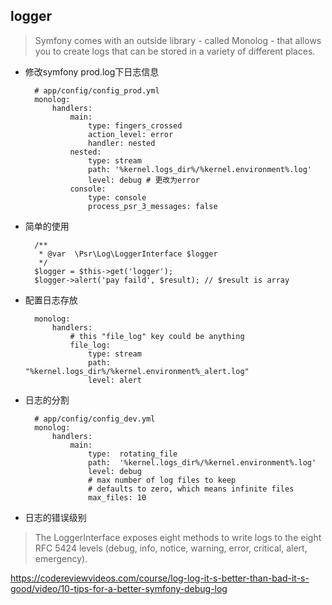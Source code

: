 ## logger 

> Symfony comes with an outside library - called Monolog - that allows you to create logs that can be stored in a variety of different places.

- 修改symfony prod.log下日志信息

		# app/config/config_prod.yml
        monolog:
            handlers:
                main:
                    type: fingers_crossed
                    action_level: error
                    handler: nested
                nested:
                    type: stream
                    path: '%kernel.logs_dir%/%kernel.environment%.log'
                    level: debug # 更改为error
                console:
                    type: console
                    process_psr_3_messages: false
- 简单的使用

		/**
         * @var  \Psr\Log\LoggerInterface $logger
         */
        $logger = $this->get('logger');
        $logger->alert('pay faild', $result); // $result is array
- 配置日志存放

		monolog:
		    handlers:
		        # this "file_log" key could be anything
		        file_log:
		            type: stream
		            path: "%kernel.logs_dir%/%kernel.environment%_alert.log"
		            level: alert

- 日志的分割

		# app/config/config_dev.yml
        monolog:
            handlers:
                main:
                    type:  rotating_file
                    path:  '%kernel.logs_dir%/%kernel.environment%.log'
                    level: debug
                    # max number of log files to keep
                    # defaults to zero, which means infinite files
                    max_files: 10
- 日志的错误级别
> The LoggerInterface exposes eight methods to write logs to the eight RFC 5424 levels (debug, info, notice, warning, error, critical, alert, emergency).  

https://codereviewvideos.com/course/log-log-it-s-better-than-bad-it-s-good/video/10-tips-for-a-better-symfony-debug-log
